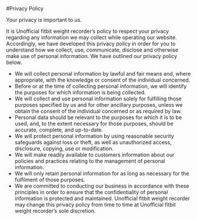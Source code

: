 #Privacy Policy

Your privacy is important to us.

It is Unofficial fitbit weight recorder’s policy to respect your privacy regarding any information we may collect while operating our website. Accordingly, we have developed this privacy policy in order for you to understand how we collect, use, communicate, disclose and otherwise make use of personal information. We have outlined our privacy policy below.

* We will collect personal information by lawful and fair means and, where appropriate, with the knowledge or consent of the individual concerned.
* Before or at the time of collecting personal information, we will identify the purposes for which information is being collected.
* We will collect and use personal information solely for fulfilling those purposes specified by us and for other ancillary purposes, unless we obtain the consent of the individual concerned or as required by law.
* Personal data should be relevant to the purposes for which it is to be used, and, to the extent necessary for those purposes, should be accurate, complete, and up-to-date.
* We will protect personal information by using reasonable security safeguards against loss or theft, as well as unauthorized access, disclosure, copying, use or modification.
* We will make readily available to customers information about our policies and practices relating to the management of personal information.
* We will only retain personal information for as long as necessary for the fulfilment of those purposes.
* We are committed to conducting our business in accordance with these principles in order to ensure that the confidentiality of personal information is protected and maintained. Unofficial fitbit weight recorder may change this privacy policy from time to time at Unofficial fitbit weight recorder’s sole discretion.
